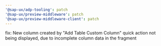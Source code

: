 ```yaml
---
'@sap-ux/adp-tooling': patch
'@sap-ux/preview-middleware': patch
'@sap-ux/preview-middleware-client': patch
---
```


fix: New column created by "Add Table Custom Column" quick action not being displayed, due to incomplete column data in the fragment